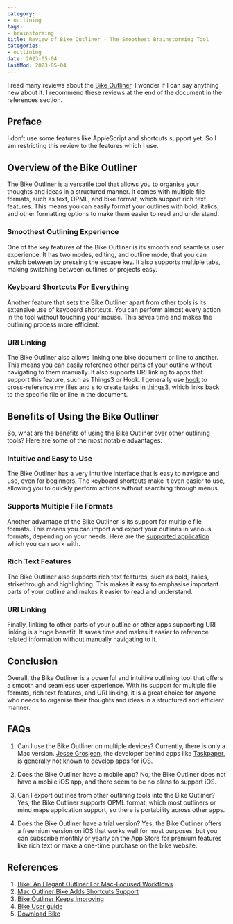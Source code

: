 ```yaml
---
category:
- outlining
tags:
- brainstorming
title: Review of Bike Outliner - The Smoothest Brainstorming Tool
categories:
- outlining
date: 2023-05-04
lastMod: 2023-05-04
---
```

I read many reviews about the [Bike Outliner](https://www.hogbaysoftware.com/). I wonder if I can say anything new about it. I recommend these reviews at the end of the document in the references section.

## Preface

I don’t use some features like AppleScript and shortcuts support yet. So I am restricting this review to the features which I use.  

## Overview of the Bike Outliner
The Bike Outliner is a versatile tool that allows you to organise your thoughts and ideas in a structured manner. It comes with multiple file formats, such as text, OPML, and bike format, which support rich text features. This means you can easily format your outlines with bold, italics, and other formatting options to make them easier to read and understand.

### Smoothest Outlining Experience
One of the key features of the Bike Outliner is its smooth and seamless user experience. It has two modes, editing, and outline mode, that you can switch between by pressing the escape key. It also supports multiple tabs, making switching between outlines or projects easy. 

### Keyboard Shortcuts For Everything
Another feature that sets the Bike Outliner apart from other tools is its extensive use of keyboard shortcuts. You can perform almost every action in the tool without touching your mouse. This saves time and makes the outlining process more efficient.

### URI Linking
The Bike Outliner also allows linking one bike document or line to another. This means you can easily reference other parts of your outline without navigating to them manually. It also supports URI linking to apps that support this feature, such as Things3 or Hook. I generally use [hook](https://hookproductivity.com/) to cross-reference my files and s to create tasks in [things3](https://culturedcode.com/things/), which links back to the specific file or line in the document. 

## Benefits of Using the Bike Outliner
So, what are the benefits of using the Bike Outliner over other outlining tools? Here are some of the most notable advantages:

### Intuitive and Easy to Use
The Bike Outliner has a very intuitive interface that is easy to navigate and use, even for beginners. The keyboard shortcuts make it even easier to use, allowing you to quickly perform actions without searching through menus.

### Supports Multiple File Formats
Another advantage of the Bike Outliner is its support for multiple file formats. This means you can import and export your outlines in various formats, depending on your needs. Here are the [supported application](https://bikeguide.hogbaysoftware.com/bike-compatible-apps) which you can work with. 

### Rich Text Features
The Bike Outliner also supports rich text features, such as bold, italics, strikethrough and highlighting. This makes it easy to emphasise important parts of your outline and makes it easier to read and understand.

### URI Linking
Finally, linking to other parts of your outline or other apps supporting URI linking is a huge benefit. It saves time and makes it easier to reference related information without manually navigating to it.

## Conclusion
Overall, the Bike Outliner is a powerful and intuitive outlining tool that offers a smooth and seamless user experience. With its support for multiple file formats, rich text features, and URI linking, it is a great choice for anyone who needs to organise their thoughts and ideas in a structured and efficient manner.

## FAQs
1. Can I use the Bike Outliner on multiple devices?
Currently, there is only a Mac version. [Jesse Grosjean](https://twitter.com/jessegrosjean), the developer behind apps like [Taskpaper](https://www.taskpaper.com/), is generally not known to develop apps for iOS. 

2. Does the Bike Outliner have a mobile app?
No, the Bike Outliner does not have a mobile iOS app, and there seem to be no plans to support iOS. 

3. Can I export outlines from other outlining tools into the Bike Outliner?
Yes, the Bike Outliner supports OPML format, which most outliners or mind maps application support, so there is portability across other apps. 

4. Does the Bike Outliner have a trial version?
Yes, the Bike Outliner offers a freemium version on iOS that works well for most purposes, but you can subscribe monthly or yearly on the App Store for premium features like rich text or make a one-time purchase on the bike website.

## References

1. [Bike: An Elegant Outliner For Mac-Focused Workflows](https://www.macstories.net/reviews/bike-an-elegant-outliner-for-mac-focused-workflows)
2. [Mac Outliner Bike Adds Shortcuts Support](https://www.macstories.net/news/automation-april-mac-outliner-bike-adds-shortcuts-support/)
3. [Bike Outliner Keeps Improving](http://bicycleforyourmind.com/bike_outliner_keeps_improving)
4. [Bike User guide](https://bikeguide.hogbaysoftware.com/)
5. [Download Bike](https://www.hogbaysoftware.com/) 
